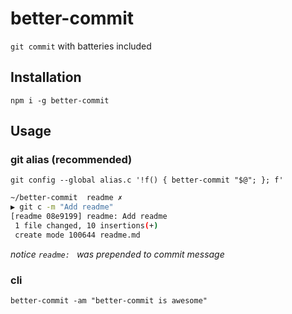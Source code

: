 # better-commit
`git commit` with batteries included

## Installation
`npm i -g better-commit`

## Usage

### git alias (recommended)
`git config --global alias.c '!f() { better-commit "$@"; }; f'`

```sh
~/better-commit  readme ✗
▶ git c -m "Add readme"
[readme 08e9199] readme: Add readme
 1 file changed, 10 insertions(+)
 create mode 100644 readme.md
 ```

 *notice `readme: ` was prepended to commit message*

 ### cli
 `better-commit -am "better-commit is awesome"`